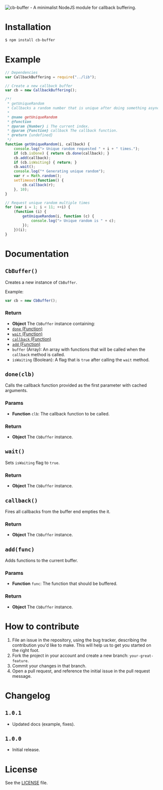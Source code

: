 ![cb-buffer - A minimalist NodeJS module for callback buffering.](http://i.imgur.com/UjN9LfL.png)

# Installation
```sh
$ npm install cb-buffer
```

# Example

```js
// Dependencies
var CallbackBuffering = require("../lib");

// Create a new callback buffer
var cb = new CallbackBuffering();

/*!
 * getUniqueRandom
 * Callbacks a random number that is unique after doing something async.
 *
 * @name getUniqueRandom
 * @function
 * @param {Number} i The current index.
 * @param {Function} callback The callback function.
 * @return {undefined}
 */
function getUniqueRandom(i, callback) {
    console.log("> Unique random requested " + i + " times.");
    if (cb.isDone) { return cb.done(callback); }
    cb.add(callback);
    if (cb.isWaiting) { return; }
    cb.wait();
    console.log("* Generating unique random");
    var r = Math.random();
    setTimeout(function() {
        cb.callback(r);
    }, 10);
}

// Request unique random multiple times
for (var i = 1; i < 11; ++i) {
    (function (i) {
        getUniqueRandom(i, function (c) {
            console.log("> Unique random is " + c);
        });
    })(i);
}
```

# Documentation
## `CbBuffer()`
Creates a new instance of `CbBuffer`.

Example:

```js
var cb = new CbBuffer();
```

### Return
- **Object** The `CbBuffer` instance containing:
 - [`done` (Function)](#doneclb)
 - [`wait` (Function)](#wait)
 - [`callback` (Function)](#callback)
 - [`add` (Function)](#addfunc)
 - `buffer` (Array): An array with functions that will be
   called when the `callback` method is called.
 - `isWaiting` (Boolean): A flag that is `true` after
    calling the `wait` method.

## `done(clb)`
Calls the callback function provided as the first
parameter with cached arguments.

### Params
- **Function** `clb`: The callback function to be called.

### Return
- **Object** The `CbBuffer` instance.

## `wait()`
Sets `isWaiting` flag to `true`.

### Return
- **Object** The `CbBuffer` instance.

## `callback()`
Fires all callbacks from the buffer end empties the it.

### Return
- **Object** The `CbBuffer` instance.

## `add(func)`
Adds functions to the current buffer.

### Params
- **Function** `func`: The function that should be buffered.

### Return
- **Object** The `CbBuffer` instance.

# How to contribute

1. File an issue in the repository, using the bug tracker, describing the
   contribution you'd like to make. This will help us to get you started on the
   right foot.
2. Fork the project in your account and create a new branch:
   `your-great-feature`.
3. Commit your changes in that branch.
4. Open a pull request, and reference the initial issue in the pull request
   message.

# Changelog

## `1.0.1`
 - Updated docs (example, fixes).

## `1.0.0`
 - Initial release.

# License
See the [LICENSE](./LICENSE) file.
